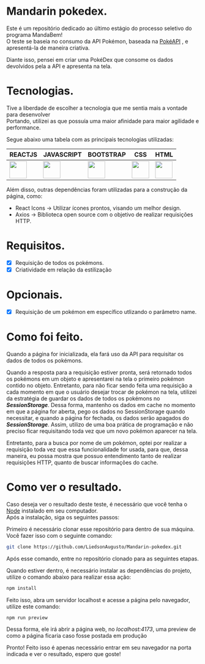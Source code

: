 # Mandarin pokedex.

Este é um repositório dedicado ao último estágio do processo seletivo do programa MandaBem! <br>
O teste se baseia no consumo da API Pokémon, baseada na [PokéAPI](https://pokeapi.co/) , e apresentá-la de maneira criativa.

Diante isso, pensei em criar uma PokéDex que consome os dados devolvidos pela a API e apresenta na tela.
#
# Tecnologias.

Tive a liberdade de escolher a tecnologia que me sentia mais a vontade para desenvolver <br>
Portando, utilizei as que possuía uma maior afinidade para maior agilidade e performance. <br>

Segue abaixo uma tabela com as principais tecnologias utilizadas:


| REACTJS | JAVASCRIPT |  BOOTSTRAP | CSS |  HTML |
|-------------| ------------|  ------------|  ------------|  ------------|
|<img width="45px" src="https://cdn.jsdelivr.net/gh/devicons/devicon/icons/react/react-original.svg" />|<img width="45px" src="https://cdn.jsdelivr.net/gh/devicons/devicon/icons/javascript/javascript-original.svg" />|<img width="45px" src="https://cdn.jsdelivr.net/gh/devicons/devicon/icons/bootstrap/bootstrap-original.svg" />|<img width="45px" src="https://cdn.jsdelivr.net/gh/devicons/devicon/icons/css3/css3-original.svg" />|<img width="45px" src="https://cdn.jsdelivr.net/gh/devicons/devicon/icons/html5/html5-original.svg" />|

Além disso, outras dependências foram utilizadas para a construção da página, como:

- React Icons -> Utilizar ícones prontos, visando um melhor design.
- Axios -> Biblioteca open source com o objetivo de realizar requisições HTTP. 

# Requisitos.
- [x] Requisição de todos os pokémons.
- [x] Criatividade em relação da estilização
# Opcionais.
- [x] Requisição de um pokémon em específico utlizando o parâmetro name. <br>
# Como foi feito.
Quando a página for inicializada, ela fará uso da API para requisitar os dados de todos os pokémons.

Quando a resposta para a requisição estiver pronta, será retornado todos os pokémons em um objeto e apresentarei na tela o primeiro pokémon contido no objeto. 
Entretanto, para não ficar sendo feita uma requisição a cada momento em que o usuário desejar trocar de pokémon na tela, utilizei da estratégia de guardar os dados de todos os pokémons no **_SessionStorage_**. 
Dessa forma, mantenho os dados em cache no momento em que a página for aberta, pego os dados no SessionStorage quando necessitar, e quando a página for fechada, os dados serão apagados do **_SessionStorage_**. 
Assim, utilizo de uma boa prática de programação e não preciso ficar requisitando toda vez que um novo pokémon aparecer na tela. <br>

Entretanto, para a busca por nome de um pokémon, optei por realizar a requisição toda vez que essa funcionalidade for usada, para que, dessa maneira, eu possa mostra que possuo entendimento tanto de realizar requisições HTTP, quanto de buscar informações do cache.

# Como ver o resultado.

Caso deseja ver o resultado deste teste, é necessário que você tenha o [Node](https://nodejs.org/en/download) instalado em seu computador. <br>
Após a instalação, siga os seguintes passos:

Primeiro é necessário clonar esse repositório para dentro de sua máquina. <br>
Você fazer isso com o seguinte comando: 
```bash
git clone https://github.com/LiedsonAugusto/Mandarin-pokedex.git
```

Após esse comando, entre no repositório clonado para as seguintes etapas.

Quando estiver dentro, é necessário instalar as dependências do projeto, utilize o comando abaixo para realizar essa ação:
```bash
npm install
```
Feito isso, abra um servidor localhost e acesse a página pelo navegador, utilize este comando:
```bash
npm run preview
```

Dessa forma, ele irá abrir a página web, no _localhost:4173_, uma preview de como a página ficaria caso fosse postada em produção

Pronto! Feito isso é apenas necessário entrar em seu navegador na porta indicada e ver o resultado, espero que goste!
